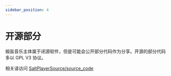 ```yaml
---
sidebar_position: 4
---
```


# 开源部分

椒盐音乐主体属于闭源软件，但是可能会公开部分代码作为分享。开源的部分代码多以 GPL V3 协议。

相关请访问 [SaltPlayerSource/source_code](https://github.com/Moriafly/SaltPlayerSource/tree/main/source_code)